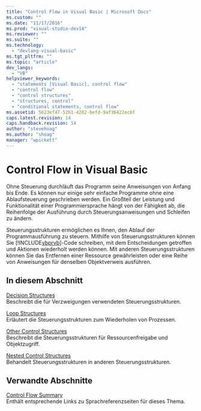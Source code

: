 ```yaml
---
title: "Control Flow in Visual Basic | Microsoft Docs"
ms.custom: ""
ms.date: "11/17/2016"
ms.prod: "visual-studio-dev14"
ms.reviewer: ""
ms.suite: ""
ms.technology: 
  - "devlang-visual-basic"
ms.tgt_pltfrm: ""
ms.topic: "article"
dev_langs: 
  - "VB"
helpviewer_keywords: 
  - "statements [Visual Basic], control flow"
  - "control flow"
  - "control structures"
  - "structures, control"
  - "conditional statements, control flow"
ms.assetid: 5623ef47-52b1-4202-befd-9af36422ec6f
caps.latest.revision: 14
caps.handback.revision: 14
author: "stevehoag"
ms.author: "shoag"
manager: "wpickett"
---
```

# Control Flow in Visual Basic
Ohne Steuerung durchläuft das Programm seine Anweisungen von Anfang bis Ende.  Es können nur einige sehr einfache Programme ohne eine Ablaufsteuerung geschrieben werden.  Ein Großteil der Leistung und Funktionalität einer Programmiersprache hängt von der Fähigkeit ab, die Reihenfolge der Ausführung durch Steuerungsanweisungen und Schleifen zu ändern.  
  
 Steuerungsstrukturen ermöglichen es Ihnen, den Ablauf der Programmausführung zu steuern.  Mithilfe von Steuerungsstrukturen können Sie [!INCLUDE[vbprvb](../../../../csharp/programming-guide/concepts/linq/includes/vbprvb_md.md)]\-Code schreiben, mit dem Entscheidungen getroffen und Aktionen wiederholt werden können.  Mit anderen Steuerungsstrukturen können Sie das Entfernen einer Ressource gewährleisten oder eine Reihe von Anweisungen für denselben Objektverweis ausführen.  
  
## In diesem Abschnitt  
 [Decision Structures](../../../../visual-basic/programming-guide/language-features/control-flow/decision-structures.md)  
 Beschreibt die für Verzweigungen verwendeten Steuerungsstrukturen.  
  
 [Loop Structures](../../../../visual-basic/programming-guide/language-features/control-flow/loop-structures.md)  
 Erläutert die Steuerungsstrukturen zum Wiederholen von Prozessen.  
  
 [Other Control Structures](../../../../visual-basic/programming-guide/language-features/control-flow/other-control-structures.md)  
 Beschreibt die Steuerungsstrukturen für Ressourcenfreigabe und Objektzugriff.  
  
 [Nested Control Structures](../../../../visual-basic/programming-guide/language-features/control-flow/nested-control-structures.md)  
 Behandelt Steuerungsstrukturen in anderen Steuerungsstrukturen.  
  
## Verwandte Abschnitte  
 [Control Flow Summary](../../../../visual-basic/language-reference/keywords/control-flow-summary.md)  
 Enthält entsprechende Links zu Sprachreferenzseiten für dieses Thema.